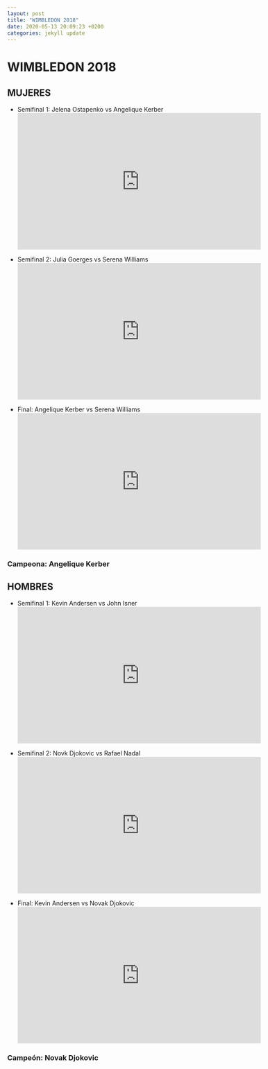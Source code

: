 ```yaml
---
layout: post
title: "WIMBLEDON 2018"
date: 2020-05-13 20:09:23 +0200
categories: jekyll update
---
```


# WIMBLEDON 2018

## MUJERES

- Semifinal 1: Jelena Ostapenko vs Angelique Kerber <iframe width="560" height="315" src="https://www.youtube.com/embed/-ejHx-sqE5o" frameborder="0" allow="accelerometer; autoplay; encrypted-media; gyroscope; picture-in-picture" allowfullscreen></iframe>

- Semifinal 2: Julia Goerges vs Serena Williams <iframe width="560" height="315" src="https://www.youtube.com/embed/1pJ1qN-VvRg" frameborder="0" allow="accelerometer; autoplay; encrypted-media; gyroscope; picture-in-picture" allowfullscreen></iframe>

- Final: Angelique Kerber vs Serena Williams <iframe width="560" height="315" src="https://www.youtube.com/embed/3sUpy9UkNxM" frameborder="0" allow="accelerometer; autoplay; encrypted-media; gyroscope; picture-in-picture" allowfullscreen></iframe>

### Campeona: Angelique Kerber

## HOMBRES

- Semifinal 1: Kevin Andersen vs John Isner <iframe width="560" height="315" src="https://www.youtube.com/embed/SnkqDzYusSY" frameborder="0" allow="accelerometer; autoplay; encrypted-media; gyroscope; picture-in-picture" allowfullscreen></iframe>

- Semifinal 2: Novk Djokovic vs Rafael Nadal <iframe width="560" height="315" src="https://www.youtube.com/embed/SSrHvF9hnV0" frameborder="0" allow="accelerometer; autoplay; encrypted-media; gyroscope; picture-in-picture" allowfullscreen></iframe>

- Final: Kevin Andersen vs Novak Djokovic <iframe width="560" height="315" src="https://www.youtube.com/embed/6Rnp8AtYIow" frameborder="0" allow="accelerometer; autoplay; encrypted-media; gyroscope; picture-in-picture" allowfullscreen></iframe>

### Campeón: Novak Djokovic
